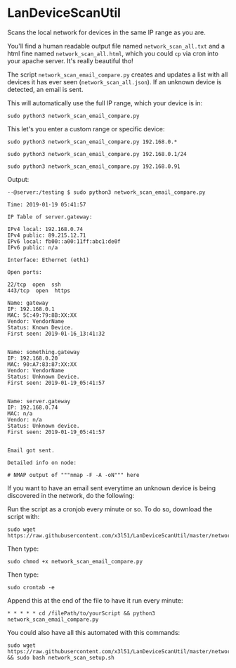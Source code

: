 # LanDeviceScanUtil
Scans the local network for devices in the same IP range as you are.

You'll find a human readable output file named `network_scan_all.txt` and a html fine named `network_scan_all.html`, which you could `cp` via cron into your apache server. It's really beautiful tho!

The script `network_scan_email_compare.py` creates and updates a list with all devices it has ever seen (`network_scan_all.json`). If an unknown device is detected, an email is sent.



This will automatically use the full IP range, which your device is in:
```
sudo python3 network_scan_email_compare.py
```



This let's you enter a custom range or specific device:
```
sudo python3 network_scan_email_compare.py 192.168.0.*
```
```
sudo python3 network_scan_email_compare.py 192.168.0.1/24
```
```
sudo python3 network_scan_email_compare.py 192.168.0.91
```


Output:
```
--@server:/testing $ sudo python3 network_scan_email_compare.py

Time: 2019-01-19 05:41:57

IP Table of server.gateway:

IPv4 local: 192.168.0.74
IPv4 public: 89.215.12.71
IPv6 local: fb00::a00:11ff:abc1:de0f
IPv6 public: n/a

Interface: Ethernet (eth1)

Open ports:

22/tcp  open  ssh
443/tcp  open  https

Name: gateway
IP: 192.168.0.1
MAC: 5C:49:79:8B:XX:XX
Vendor: VendorName
Status: Known Device.
First seen: 2019-01-16_13:41:32


Name: something.gateway
IP: 192.168.0.20
MAC: 90:A7:83:87:XX:XX
Vendor: VendorName
Status: Unknown Device.
First seen: 2019-01-19_05:41:57


Name: server.gateway
IP: 192.168.0.74
MAC: n/a
Vendor: n/a
Status: Unknown device.
First seen: 2019-01-19_05:41:57


Email got sent.

Detailed info on node:

# NMAP output of """nmap -F -A -oN""" here
```


If you want to have an email sent everytime an unknown device is being discovered in the network, do the following:

Run the script as a cronjob every minute or so. To do so, download the script with:

    sudo wget https://raw.githubusercontent.com/x3l51/LanDeviceScanUtil/master/network_scan_email_compare.py
    
Then type:

    sudo chmod +x network_scan_email_compare.py
    
Then type:

    sudo crontab -e
    
Append this at the end of the file to have it run every minute:

    * * * * * cd /filePath/to/yourScript && python3 network_scan_email_compare.py
    


You could also have all this automated with this commands:

    sudo wget https://raw.githubusercontent.com/x3l51/LanDeviceScanUtil/master/network_scan_setup.sh && sudo bash network_scan_setup.sh
